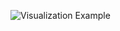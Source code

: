 ![Visualization Example](https://user-images.githubusercontent.com/141798228/268531736-b20fb998-b839-4c6a-b8af-3749b5ed8f4b.png)
